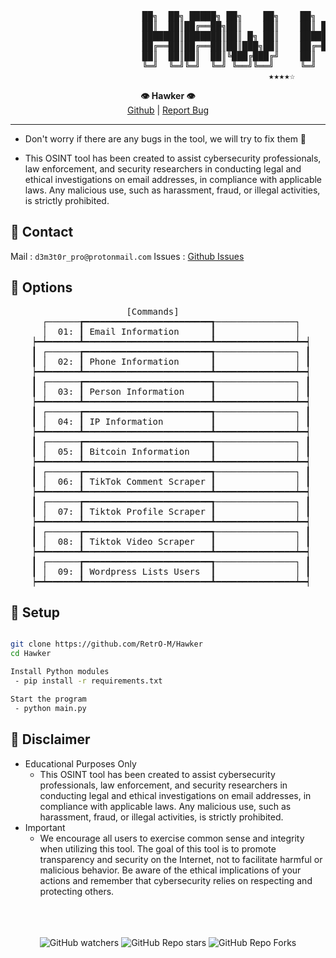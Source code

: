  <pre>
                         ██╗  ██╗ █████╗ ██╗    ██╗    ██╗  ██╗███████╗██████╗ 
                         ██║  ██║██╔══██╗██║    ██║    ██║ ██╔╝██╔════╝██╔══██╗
                         ███████║███████║██║ █╗ ██║    █████╔╝ █████╗  ██████╔╝
                         ██╔══██║██╔══██║██║███╗██║    ██╔═██╗ ██╔══╝  ██╔══██╗
                         ██║  ██║██║  ██║╚███╔███╔╝    ██║  ██╗███████╗██║  ██║
                         ╚═╝  ╚═╝╚═╝  ╚═╝ ╚══╝╚══╝     ╚═╝  ╚═╝╚══════╝╚═╝  ╚═╝
                                                 ★★★★☆
</pre>

<p align='center'>
  <b>👁 Hawker 👁</b><br>  
  <a href="https://github.com/RetrO-M">Github</a> |
  <a href="https://github.com/RetrO-M/Hawker/issues">Report Bug</a>
</p>

-----------------

- Don't worry if there are any bugs in the tool, we will try to fix them 🔧

- This OSINT tool has been created to assist cybersecurity professionals, law enforcement, and security researchers in conducting legal and ethical investigations on email addresses, in compliance with applicable laws. Any malicious use, such as harassment, fraud, or illegal activities, is strictly prohibited.

## 📝 Contact
Mail : `d3m3t0r_pro@protonmail.com`
Issues : [Github Issues](https://github.com/RetrO-M/Hawker/issues)

## 🦺 Options
<pre>
                      [Commands]
      ┌──────┲━━━━━━━━━━━━━━━━━━━━━━━━┱───────────────┐
      │  01: ┃ Email Information      ┃               │
    ┝━┷━━━━━━┻━━━━━━━━━━━━━━━━━━━━━━━━┻━━━━━━━━━━━━━━━┷━┥
    ┃ ┌──────┲━━━━━━━━━━━━━━━━━━━━━━━━┱───────────────┐ ┃
    ┃ │  02: ┃ Phone Information      ┃               │ ┃
    ┝━┷━━━━━━┻━━━━━━━━━━━━━━━━━━━━━━━━┻━━━━━━━━━━━━━━━┷━┥
    ┃ ┌──────┲━━━━━━━━━━━━━━━━━━━━━━━━┱───────────────┐ ┃
    ┃ │  03: ┃ Person Information     ┃               │ ┃
    ┝━┷━━━━━━┻━━━━━━━━━━━━━━━━━━━━━━━━┻━━━━━━━━━━━━━━━┷━┥
    ┃ ┌──────┲━━━━━━━━━━━━━━━━━━━━━━━━┱───────────────┐ ┃
    ┃ │  04: ┃ IP Information         ┃               │ ┃
    ┝━┷━━━━━━┻━━━━━━━━━━━━━━━━━━━━━━━━┻━━━━━━━━━━━━━━━┷━┥
    ┃ ┌──────┲━━━━━━━━━━━━━━━━━━━━━━━━┱───────────────┐ ┃
    ┃ │  05: ┃ Bitcoin Information    ┃               │ ┃
    ┝━┷━━━━━━┻━━━━━━━━━━━━━━━━━━━━━━━━┻━━━━━━━━━━━━━━━┷━┥
    ┃ ┌──────┲━━━━━━━━━━━━━━━━━━━━━━━━┱───────────────┐ ┃
    ┃ │  06: ┃ TikTok Comment Scraper ┃               │ ┃
    ┝━┷━━━━━━┻━━━━━━━━━━━━━━━━━━━━━━━━┻━━━━━━━━━━━━━━━┷━┥
    ┃ ┌──────┲━━━━━━━━━━━━━━━━━━━━━━━━┱───────────────┐ ┃
    ┃ │  07: ┃ Tiktok Profile Scraper ┃               │ ┃
    ┝━┷━━━━━━┻━━━━━━━━━━━━━━━━━━━━━━━━┻━━━━━━━━━━━━━━━┷━┥
    ┃ ┌──────┲━━━━━━━━━━━━━━━━━━━━━━━━┱───────────────┐ ┃
    ┃ │  08: ┃ Tiktok Video Scraper   ┃               │ ┃
    ┝━┷━━━━━━┻━━━━━━━━━━━━━━━━━━━━━━━━┻━━━━━━━━━━━━━━━┷━┥
    ┃ ┌──────┲━━━━━━━━━━━━━━━━━━━━━━━━┱───────────────┐ ┃
    ┃ │  09: ┃ Wordpress Lists Users  ┃               │ ┃
    ┝━┷━━━━━━┻━━━━━━━━━━━━━━━━━━━━━━━━┻━━━━━━━━━━━━━━━┷━┥</pre>

## 🔧 Setup
```sh

git clone https://github.com/RetrO-M/Hawker
cd Hawker

Install Python modules 
 - pip install -r requirements.txt

Start the program
 - python main.py
```


## 📜 Disclaimer

- Educational Purposes Only
	- This OSINT tool has been created to assist cybersecurity professionals, law enforcement, and security researchers in conducting legal and ethical investigations on email addresses, in compliance with applicable laws. Any malicious use, such as harassment, fraud, or illegal activities, is strictly prohibited.
- Important
    - We encourage all users to exercise common sense and integrity when utilizing this tool. The goal of this tool is to promote transparency and security on the Internet, not to facilitate harmful or malicious behavior. Be aware of the ethical implications of your actions and remember that cybersecurity relies on respecting and protecting others.

<p align="center">
  <br><br><br>
    <img alt="GitHub watchers" src="https://img.shields.io/github/watchers/RetrO-M/Hawker?style=social">
    <img alt="GitHub Repo stars" src="https://img.shields.io/github/stars/RetrO-M/Hawker?style=social">  
    <img alt="GitHub Repo Forks" src="https://img.shields.io/github/forks/RetrO-M/Hawker?style=social">  
</p>
